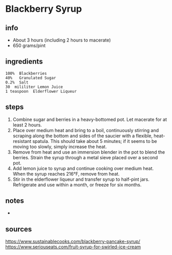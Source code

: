 # Blackberry Syrup  

## info  
* About 3 hours (including 2 hours to macerate)  
* 650 grams/pint  

## ingredients  
```
100%  Blackberries
40%   Granulated Sugar
0.2%  Salt
30  mililiter Lemon Juice
1 teaspoon  Elderflower Liqueur
```

## steps  
1. Combine sugar and berries in a heavy-bottomed pot. Let macerate for at least 2 hours.  
2. Place over medium heat and bring to a boil, continuously stirring and scraping along the bottom and sides of the saucier with a flexible, heat-resistant spatula. This should take about 5 minutes; if it seems to be moving too slowly, simply increase the heat.  
3. Remove from heat and use an immersion blender in the pot to blend the berries. Strain the syrup through a metal sieve placed over a second pot.  
4. Add lemon juice to syrup and continue cooking over medium heat. When the syrup reaches 216°F, remove from heat.  
5. Stir in the elderflower liqueur and transfer syrup to half-pint jars. Refrigerate and use within a month, or freeze for six months.  

## notes  
* 

## sources   
https://www.sustainablecooks.com/blackberry-pancake-syrup/  
https://www.seriouseats.com/fruit-syrup-for-swirled-ice-cream  
